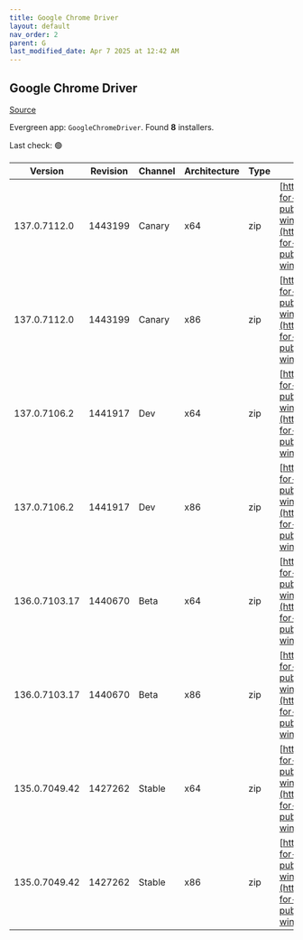 ```yaml
---
title: Google Chrome Driver
layout: default
nav_order: 2
parent: G
last_modified_date: Apr 7 2025 at 12:42 AM
---
```


## Google Chrome Driver

[Source](https://googlechromelabs.github.io/chrome-for-testing/)

Evergreen app: `GoogleChromeDriver`. Found **8** installers.

Last check: 🟢

| Version       | Revision | Channel | Architecture | Type | URI                                                                                                                                                                                                        |
| ------------- | -------- | ------- | ------------ | ---- | ---------------------------------------------------------------------------------------------------------------------------------------------------------------------------------------------------------- |
| 137.0.7112.0  | 1443199  | Canary  | x64          | zip  | [https://storage.googleapis.com/chrome-for-testing-public/137.0.7112.0/win64/chromedriver-win64.zip](https://storage.googleapis.com/chrome-for-testing-public/137.0.7112.0/win64/chromedriver-win64.zip)   |
| 137.0.7112.0  | 1443199  | Canary  | x86          | zip  | [https://storage.googleapis.com/chrome-for-testing-public/137.0.7112.0/win32/chromedriver-win32.zip](https://storage.googleapis.com/chrome-for-testing-public/137.0.7112.0/win32/chromedriver-win32.zip)   |
| 137.0.7106.2  | 1441917  | Dev     | x64          | zip  | [https://storage.googleapis.com/chrome-for-testing-public/137.0.7106.2/win64/chromedriver-win64.zip](https://storage.googleapis.com/chrome-for-testing-public/137.0.7106.2/win64/chromedriver-win64.zip)   |
| 137.0.7106.2  | 1441917  | Dev     | x86          | zip  | [https://storage.googleapis.com/chrome-for-testing-public/137.0.7106.2/win32/chromedriver-win32.zip](https://storage.googleapis.com/chrome-for-testing-public/137.0.7106.2/win32/chromedriver-win32.zip)   |
| 136.0.7103.17 | 1440670  | Beta    | x64          | zip  | [https://storage.googleapis.com/chrome-for-testing-public/136.0.7103.17/win64/chromedriver-win64.zip](https://storage.googleapis.com/chrome-for-testing-public/136.0.7103.17/win64/chromedriver-win64.zip) |
| 136.0.7103.17 | 1440670  | Beta    | x86          | zip  | [https://storage.googleapis.com/chrome-for-testing-public/136.0.7103.17/win32/chromedriver-win32.zip](https://storage.googleapis.com/chrome-for-testing-public/136.0.7103.17/win32/chromedriver-win32.zip) |
| 135.0.7049.42 | 1427262  | Stable  | x64          | zip  | [https://storage.googleapis.com/chrome-for-testing-public/135.0.7049.42/win64/chromedriver-win64.zip](https://storage.googleapis.com/chrome-for-testing-public/135.0.7049.42/win64/chromedriver-win64.zip) |
| 135.0.7049.42 | 1427262  | Stable  | x86          | zip  | [https://storage.googleapis.com/chrome-for-testing-public/135.0.7049.42/win32/chromedriver-win32.zip](https://storage.googleapis.com/chrome-for-testing-public/135.0.7049.42/win32/chromedriver-win32.zip) |
